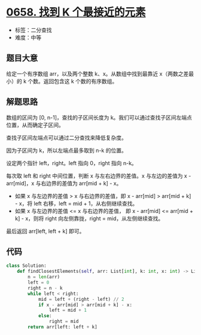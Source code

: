 # [0658. 找到 K 个最接近的元素](https://leetcode.cn/problems/find-k-closest-elements/)

- 标签：二分查找
- 难度：中等

## 题目大意

给定一个有序数组 arr，以及两个整数 k、x。从数组中找到最靠近 x（两数之差最小）的 k 个数。返回包含这 k 个数的有序数组。

## 解题思路

数组的区间为 [0, n-1]，查找的子区间长度为 k。我们可以通过查找子区间左端点位置，从而确定子区间。

查找子区间左端点可以通过二分查找来降低复杂度。

因为子区间为 k，所以左端点最多取到 n-k 的位置。

设定两个指针 left，right。left 指向 0，right 指向 n-k。

每次取 left 和 right 中间位置，判断 x 与左右边界的差值。x 与左边的差值为 x - arr[mid]，x 与右边界的差值为 arr[mid + k] - x。

- 如果 x 与左边界的差值 > x 与右边界的差值，即 x - arr[mid] > arr[mid + k] - x，将 left 右移，left = mid + 1，从右侧继续查找。
- 如果 x 与左边界的差值 <= x 与右边界的差值， 即 x - arr[mid] <= arr[mid + k] - x，则将 right 向左侧靠拢，right = mid，从左侧继续查找。

最后返回 arr[left, left + k] 即可。

## 代码

```Python
class Solution:
    def findClosestElements(self, arr: List[int], k: int, x: int) -> List[int]:
        n = len(arr)
        left = 0
        right = n - k
        while left < right:
            mid = left + (right - left) // 2
            if x - arr[mid] > arr[mid + k] - x:
                left = mid + 1
            else:
                right = mid
        return arr[left: left + k]
```

